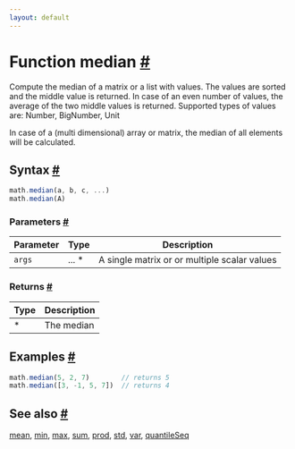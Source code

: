```yaml
---
layout: default
---
```


<!-- Note: This file is automatically generated from source code comments. Changes made in this file will be overridden. -->

<h1 id="function-median">Function median <a href="#function-median" title="Permalink">#</a></h1>

Compute the median of a matrix or a list with values. The values are
sorted and the middle value is returned. In case of an even number of
values, the average of the two middle values is returned.
Supported types of values are: Number, BigNumber, Unit

In case of a (multi dimensional) array or matrix, the median of all
elements will be calculated.


<h2 id="syntax">Syntax <a href="#syntax" title="Permalink">#</a></h2>

```js
math.median(a, b, c, ...)
math.median(A)
```

<h3 id="parameters">Parameters <a href="#parameters" title="Permalink">#</a></h3>

Parameter | Type | Description
--------- | ---- | -----------
`args` | ... * | A single matrix or or multiple scalar values

<h3 id="returns">Returns <a href="#returns" title="Permalink">#</a></h3>

Type | Description
---- | -----------
* | The median


<h2 id="examples">Examples <a href="#examples" title="Permalink">#</a></h2>

```js
math.median(5, 2, 7)        // returns 5
math.median([3, -1, 5, 7])  // returns 4
```


<h2 id="see-also">See also <a href="#see-also" title="Permalink">#</a></h2>

[mean](mean.html),
[min](min.html),
[max](max.html),
[sum](sum.html),
[prod](prod.html),
[std](std.html),
[var](var.html),
[quantileSeq](quantileSeq.html)
